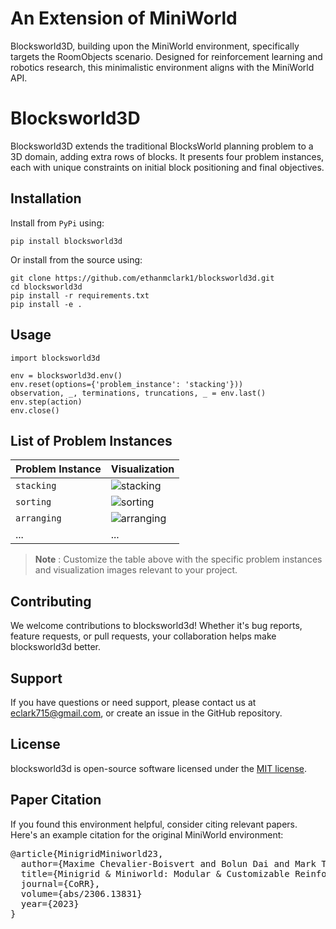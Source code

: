 # An Extension of MiniWorld

Blocksworld3D, building upon the MiniWorld environment, specifically targets the RoomObjects scenario. Designed for reinforcement learning and robotics research, this minimalistic environment aligns with the MiniWorld API.

# Blocksworld3D

Blocksworld3D extends the traditional BlocksWorld planning problem to a 3D domain, adding extra rows of blocks. It presents four problem instances, each with unique constraints on initial block positioning and final objectives.

## Installation

Install from ``PyPi`` using:

``pip install blocksworld3d``

Or install from the source using:

```
git clone https://github.com/ethanmclark1/blocksworld3d.git
cd blocksworld3d
pip install -r requirements.txt
pip install -e .
```

## Usage

```
import blocksworld3d

env = blocksworld3d.env()
env.reset(options={'problem_instance': 'stacking'}))
observation, _, terminations, truncations, _ = env.last()
env.step(action)
env.close()
```

## List of Problem Instances

| Problem Instance | Visualization                                                  |
| ---------------- | -------------------------------------------------------------- |
| `stacking`     | ![stacking](https://chat.openai.com/image/README/stacking.png)   |
| `sorting`      | ![sorting](https://chat.openai.com/image/README/sorting.png)     |
| `arranging`    | ![arranging](https://chat.openai.com/image/README/arranging.png) |
| ...              | ...                                                            |

> **Note** : Customize the table above with the specific problem instances and visualization images relevant to your project.

## Contributing

We welcome contributions to blocksworld3d! Whether it's bug reports, feature requests, or pull requests, your collaboration helps make blocksworld3d better.

## Support

If you have questions or need support, please contact us at [eclark715@gmail.com](mailto:eclark715@gmail.com), or create an issue in the GitHub repository.

## License

blocksworld3d is open-source software licensed under the [MIT license](https://chat.openai.com/LINK_TO_YOUR_LICENSE).

## Paper Citation

If you found this environment helpful, consider citing relevant papers. Here's an example citation for the original MiniWorld environment:

<pre>
@article{MinigridMiniworld23,
  author={Maxime Chevalier-Boisvert and Bolun Dai and Mark Towers and Rodrigo de Lazcano and Lucas Willems and Salem Lahlou and Suman Pal and Pablo Samuel Castro and Jordan Terry},
  title={Minigrid & Miniworld: Modular & Customizable Reinforcement Learning Environments for Goal-Oriented Tasks},
  journal={CoRR},
  volume={abs/2306.13831}
  year={2023}
}
</pre>
